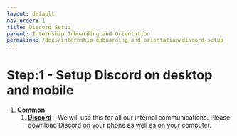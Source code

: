 ```yaml
---
layout: default
nav_order: 1
title: Discord Setup 
parent: Internship Onboarding and Orientation 
permalink: /docs/internship-onboarding-and-orientation/discord-setup
---
```


# Step:1 - Setup Discord on desktop and mobile

1. __Common__
	1. [__Discord__](https://discord.com/download) \- We will use this for all our internal communications\. Please download Discord on your phone as well as on your computer\.